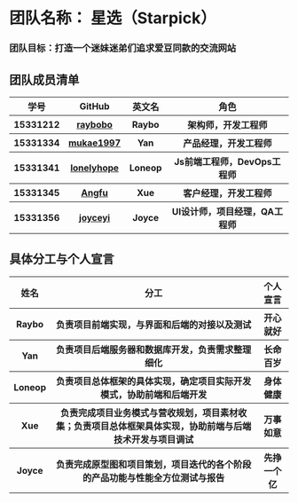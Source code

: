 # 团队名称： 星选（Starpick）
### 团队目标：打造一个迷妹迷弟们追求爱豆同款的交流网站
## 团队成员清单
<table>
    <thead>
        <tr>
            <th >学号</th>
            <th style="text-align: center;">GitHub</th>
            <th style="text-align: center;">英文名</th>
            <th style="text-align: center;">角色</th>
        </tr>
    </thead>
    <tbody>
       <tr>
            <th>15331212</th>
            <th><a href="https://github.com/raybobo">raybobo</a></th>
            <th>Raybo</th>
            <th>架构师，开发工程师</th>
       </tr>
       <tr>
            <th>15331334</th>
            <th><a href="https://github.com/mukae1997">mukae1997</a></th>
            <th>Yan</th>
            <th>产品经理，开发工程师</th>
        </tr>
        <tr>
            <th>15331341</th>
            <th><a href="https://github.com/lonelyhope">lonelyhope</a></th>
            <th>Loneop</th>
            <th>Js前端工程师，DevOps工程师</th>
        </tr>
        <tr>
            <th>15331345</th>
            <th><a href="https://github.com/Xuex1997">Angfu</a></th>
            <th>Xue</th>
            <th>客户经理，开发工程师</th>
        </tr>
        <tr>
            <th>15331356</th>
            <th><a href="https://github.com/joyceyj">joyceyi</a></th>
            <th>Joyce</th>
            <th>UI设计师，项目经理，QA工程师</th>
        </tr>      
    </tbody>
</table>

## 具体分工与个人宣言
<table>
    <thead>
        <tr>
            <th >姓名</th>
            <th style="text-align: center;">分工</th>
            <th style="text-align: center;">个人宣言</th>
        </tr>
    </thead>
    <tbody>
       <tr>
            <th>Raybo</th>
            <th>负责项目前端实现，与界面和后端的对接以及测试</th>
            <th>开心就好</th>
       </tr>
       <tr>
            <th>Yan</th>
            <th>负责项目后端服务器和数据库开发，负责需求整理细化</th>
            <th>长命百岁</th>
        </tr>
        <tr>
            <th>Loneop</th>
            <th>负责项目总体框架的具体实现，确定项目实际开发模式，协助前端和后端开发</th>
            <th>身体健康</th>
        </tr>
        <tr>
            <th>Xue</th>
            <th>负责完成项目业务模式与营收规划，项目素材收集；负责项目总体框架具体实现，协助前端与后端技术开发与项目调试</th>
            <th>万事如意</th>
        </tr>
        <tr>
            <th>Joyce</th>
            <th>负责完成原型图和项目策划，项目迭代的各个阶段的产品功能与性能全方位测试与报告</th>
            <th>先挣一个亿</th>
        </tr>      
    </tbody>
</table>
